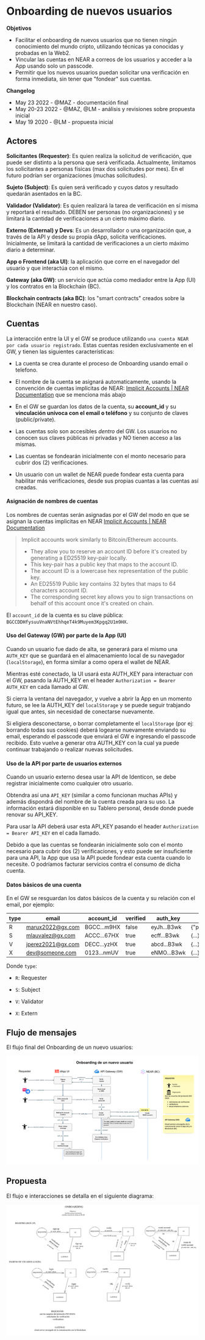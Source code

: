 # Onboarding de nuevos usuarios

**Objetivos** 

- Facilitar el onboarding de nuevos usuarios que no tienen ningún conocimiento del mundo cripto, utilizando técnicas ya conocidas y probadas en la Web2.
- Vincular las cuentas en NEAR a correos de los usuarios y acceder a la App usando solo un passcode.
- Permitir que los nuevos usuarios puedan solicitar una verificación en forma inmediata, sin tener que "fondear" sus cuentas.

**Changelog**

- May 23 2022 - @MAZ - documentación final
- May 20-23 2022 - @MAZ, @LM - análisis y revisiones sobre propuesta inicial
- May 19 2020 - @LM - propuesta inicial

## Actores

**Solicitantes (Requester)**: Es quien realiza la solicitud de verificación, que puede ser distinto a la persona que será verificada. Actualmente, limitamos los solicitantes a personas físicas (max dos solicitudes por mes). En el futuro podrían ser organizaciones (muchas solicitudes).

**Sujeto (Subject)**: Es quien será verificado y cuyos datos y resultado quedarán asentados en la BC.

**Validador (Validator)**: Es quien realizará la tarea de verificación en sí misma y reportará el resultado. DEBEN ser personas (no organizaciones) y se limitará la cantidad de verificaciones a un cierto máximo diario.

**Externo (External) y Devs**: Es un desarrollador o una organización que, a través de la API y desde su propia dApp, solicita verificaciones. Inicialmente, se limitará la cantidad de verificaciones a un cierto máximo diario a determinar.

**App o Frontend (aka UI)**: la aplicación que corre en el navegador del usuario y que interactúa con el mismo.

**Gateway (aka GW)**: un servicio que actúa como mediador entre la App (UI) y los contratos en la Blockchain (BC). 

**Blockchain contracts (aka BC)**: los "smart contracts" creados sobre la Blockchain (NEAR en nuestro caso).

## Cuentas

La interacción entre la UI y el GW se produce utilizando `una cuenta NEAR por cada usuario registrado`. Estas cuentas residen exclusivamente en el GW, y tienen las siguientes características:

- La cuenta se crea durante el proceso de Onboarding usando email o telefono. 

- El nombre de la cuenta se asignará automaticamente, usando la convención de cuentas implícitas de NEAR: [Implicit Accounts | NEAR Documentation](https://docs.near.org/docs/roles/integrator/implicit-accounts) que se menciona más abajo

- En el GW se guardan los datos de la cuenta, su **account_id** y su **vinculación unívoca con el email o teléfono** y su conjunto de claves (public/private).

- Las cuentas solo son accesibles *dentro* del GW. Los usuarios no conocen sus claves públicas ni privadas y NO tienen acceso a las mismas. 

- Las cuentas se fondearán inicialmente con el monto necesario para cubrir dos (2) verificaciones.

- Un usuario con un wallet de NEAR puede fondear esta cuenta para habilitar más verificaciones, desde sus propias cuantas a las cuentas así creadas.

#### Asignación de nombres de cuentas

Los nombres de cuentas serán asignadas por el GW del modo en que se asignan la cuentas implicitas en NEAR [Implicit Accounts | NEAR Documentation](https://docs.near.org/docs/roles/integrator/implicit-accounts)

> Implicit accounts work similarly to Bitcoin/Ethereum accounts.
> - They allow you to reserve an account ID before it's created by generating a ED25519 key-pair locally.
> - This key-pair has a public key that maps to the account ID.
> - The account ID is a lowercase hex representation of the public key.
> - An ED25519 Public key contains 32 bytes that maps to 64 characters account ID.
> - The corresponding secret key allows you to sign transactions on behalf of this account once it's created on chain.

El `account_id` de la cuenta es su clave pública: `BGCCDDHfysuuVnaNVtEhhqeT4k9Muyem3Kpgq2U1m9HX`.

#### Uso del Gateway (GW) por parte de la App (UI)

Cuando un usuario fue dado de alta, se generará para el mismo una `AUTH_KEY` que se guardará en el almacenamiento local de su navegador (`localStorage`), en forma similar a como opera el wallet de NEAR.

Mientras esté conectado, la UI usará esta AUTH_KEY para interactuar con el GW, pasando la AUTH_KEY en el header  `Authorization = Bearer AUTH_KEY` en cada llamado al GW.

Si cierra la ventana del navegador, y vuelve a abrir la App en un momento futuro, se lee la AUTH_KEY del `localStorage` y se puede seguir trabjando igual que antes, sin necesidad de conectarse nuevamente. 

Si eligiera desconectarse, o borrar completamente el `localStorage` (por ej: borrando todas sus cookies) deberá logearse nuevamente enviando su email, esperando el passcode que enviará el GW e ingresando el passcode recibido. Esto vuelve a generar otra AUTH_KEY con la cual ya puede continuar trabajando o realizar nuevas solicitudes.

#### Uso de la API por parte de usuarios externos

Cuando un usuario externo desea usar la API de Identicon, se debe registrar inicialmente como cualquier otro usuario. 

Obtendra así una `API_KEY` (similar a como funcionan muchas APIs) y además dispondrá del nombre de la cuenta creada para su uso. La información estará disponible en su Tablero personal, desde donde puede renovar su API_KEY.

Para usar la API deberá usar esta API_KEY pasando el header  `Authorization = Bearer API_KEY` en el cada llamado.

Debido a que las cuentas se fondearán inicialmente solo con el monto necesario para cubrir dos (2) verificaciones, y esto puede ser insuficiente para una API, la App que usa la API puede fondear esta cuenta cuando lo necesite. O podríamos facturar servicios contra el consumo de dicha cuenta.

#### Datos básicos de una cuenta 

En el GW se resguardan los datos básicos de la cuenta y su relación con el email, por ejemplo:

|type|email|account_id|verified|auth_key|account_keys|
|--|--|--|--|--|--|
| R |marux2022@gx.com|BGCC...m9HX|false|eyJh...B3wk|{"pub":"...","priv":"..."}|
| S |mlauvalez@gx.com|ACCC...67HX|true|ecff...B3wk| {...}                            |
| V |jperez2021@gx.com|DECC...yzHX|true|abcd...B3wk| {...}                            |
| X |dev@someone.com|0123...nmUV|true|eNMO...B3wk| {...}|

Donde `type`:

- `R`: Requester

- `S`: Subject

- `V`: Validator

- `X`: Extern

## Flujo de mensajes 

El flujo final del Onboarding de un nuevo usuarios:

![](./images/signup-flow-final.png)

## Propuesta 

El flujo e interacciones se detalla en el siguiente diagrama:

![](./images/signup-flow-proposal.png)

